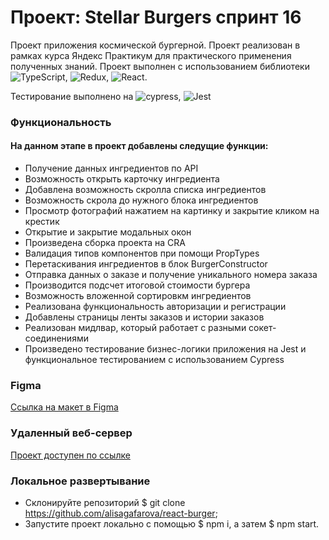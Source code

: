 # Проект: Stellar Burgers спринт 16

Проект приложения космической бургерной. Проект реализован в рамках курса Яндекс Практикум для практического применения полученных знаний. 
Проект выполнен с использованием библиотеки ![TypeScript](https://img.shields.io/badge/typescript-%23007ACC.svg?style=for-the-badge&logo=typescript&logoColor=white), ![Redux](https://img.shields.io/badge/redux-%23593d88.svg?style=for-the-badge&logo=redux&logoColor=white), ![React](https://img.shields.io/badge/react-%2320232a.svg?style=for-the-badge&logo=react&logoColor=%2361DAFB).

Тестирование выполнено на ![cypress](https://img.shields.io/badge/-cypress-%23E5E5E5?style=for-the-badge&logo=cypress&logoColor=058a5e), ![Jest](https://img.shields.io/badge/-jest-%23C21325?style=for-the-badge&logo=jest&logoColor=white)

### Функциональность

#### На данном этапе в проект добавлены следущие функции: 

* Получение данных ингредиентов по API
* Возможность открыть карточку ингредиента
* Добавлена возможность скролла списка ингредиентов
* Возможность скрола до нужного блока ингредиентов
* Просмотр фотографий нажатием на картинку и закрытие кликом на крестик
* Открытие и закрытие модальных окон
* Произведена сборка проекта на CRA
* Валидация типов компонентов при помощи PropTypes
* Перетаскивания ингредиентов в блок BurgerConstructor
* Отправка данных о заказе и получение уникального номера заказа
* Производится подсчет итоговой стоимости бургера
* Возможность вложенной сортировкм ингредиентов
* Реализована функциональность авторизации и регистрации
* Добавлены страницы ленты заказов и истории заказов
* Реализован мидлвар, который работает с разными сокет-соединениями
* Произведено тестирование бизнес-логики приложения на Jest и функциональное тестированием с использованием Cypress



### Figma

[Ссылка на макет в Figma](https://www.figma.com/file/tLatiSwpQmOsE3nSReMmqN/React_Bootcamp_%D0%9F%D1%80%D0%BE%D0%B5%D0%BA%D1%82%D0%BD%D1%8B%D0%B5-%D0%B7%D0%B0%D0%B4%D0%B0%D1%87%D0%B8_external_link?node-id=0%3A1)


### Удаленный веб-сервер

[Проект доступен по ссылке](http://partikum.domain.nomoredomains.work/)


### Локальное развертывание

* Склонируйте репозиторий $ git clone https://github.com/alisagafarova/react-burger;
* Запустите проект локально с помощью $ npm i, а затем $ npm start.
